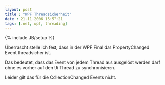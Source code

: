 ```yaml
---
layout: post
title : "WPF Threadsicherheit"
date : 21.11.2006 15:57:21
tags: [.net, wpf, threading]
---
```

{% include JB/setup %}

Überrascht stelle ich fest, dass in der WPF Final das PropertyChanged Event threadsicher ist.

Das bedeutet, dass das Event von jedem Thread aus ausgelöst werden darf ohne es vorher auf den Ui Thread zu synchronisieren.

Leider gilt das für die CollectionChanged Events nicht.

